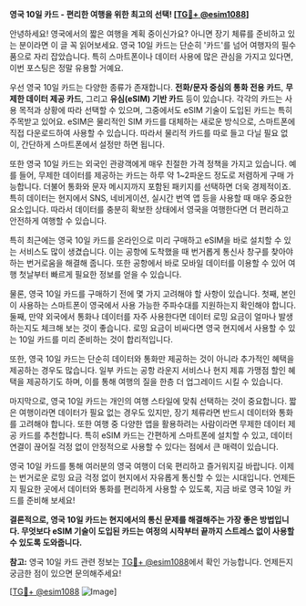 **영국 10일 카드 - 편리한 여행을 위한 최고의 선택! [[TG💪+ @esim1088](https://t.me/s/esim1088)]**

안녕하세요! 영국에서의 짧은 여행을 계획 중이신가요? 아니면 장기 체류를 준비하고 있는 분이라면 이 글 꼭 읽어보세요. 영국 10일 카드는 단순히 '카드'를 넘어 여행자의 필수품으로 자리 잡았습니다. 특히 스마트폰이나 데이터 사용에 많은 관심을 가지고 있다면, 이번 포스팅은 정말 유용할 거예요.

우선 영국 10일 카드는 다양한 종류가 존재합니다. **전화/문자 중심의 통화 전용 카드**, **무제한 데이터 제공 카드**, 그리고 **유심(eSIM) 기반 카드** 등이 있습니다. 각각의 카드는 사용 목적과 상황에 따라 선택할 수 있으며, 그중에서도 eSIM 기술이 도입된 카드는 특히 주목받고 있어요. eSIM은 물리적인 SIM 카드를 대체하는 새로운 방식으로, 스마트폰에 직접 다운로드하여 사용할 수 있습니다. 따라서 물리적 카드를 따로 들고 다닐 필요 없이, 간단하게 스마트폰에서 설정만 하면 됩니다.

또한 영국 10일 카드는 외국인 관광객에게 매우 친절한 가격 정책을 가지고 있습니다. 예를 들어, 무제한 데이터를 제공하는 카드는 하루 약 1~2파운드 정도로 저렴하게 구매 가능합니다. 더불어 통화와 문자 메시지까지 포함된 패키지를 선택하면 더욱 경제적이죠. 특히 데이터는 현지에서 SNS, 네비게이션, 실시간 번역 앱 등을 사용할 때 매우 중요한 요소입니다. 따라서 데이터를 충분히 확보한 상태에서 영국을 여행한다면 더 편리하고 안전하게 여행할 수 있습니다.

특히 최근에는 영국 10일 카드를 온라인으로 미리 구매하고 eSIM을 바로 설치할 수 있는 서비스도 많이 생겼습니다. 이는 공항에 도착했을 때 번거롭게 통신사 창구를 찾아야 하는 번거로움을 해결해 줍니다. 또한 공항에서 바로 모바일 데이터를 이용할 수 있어 여행 첫날부터 빠르게 필요한 정보를 얻을 수 있습니다.

물론, 영국 10일 카드를 구매하기 전에 몇 가지 고려해야 할 사항이 있습니다. 첫째, 본인이 사용하는 스마트폰이 영국에서 사용 가능한 주파수대를 지원하는지 확인해야 합니다. 둘째, 만약 외국에서 통화나 데이터를 자주 사용한다면 데이터 로밍 요금이 얼마나 발생하는지도 체크해 보는 것이 좋습니다. 로밍 요금이 비싸다면 영국 현지에서 사용할 수 있는 10일 카드를 미리 준비하는 것이 합리적입니다.

또한, 영국 10일 카드는 단순히 데이터와 통화만 제공하는 것이 아니라 추가적인 혜택을 제공하는 경우도 많습니다. 일부 카드는 공항 라운지 서비스나 현지 제휴 가맹점 할인 혜택을 제공하기도 하며, 이를 통해 여행의 질을 한층 더 업그레이드 시킬 수 있습니다.

마지막으로, 영국 10일 카드는 개인의 여행 스타일에 맞춰 선택하는 것이 중요합니다. 짧은 여행이라면 데이터가 필요 없는 경우도 있지만, 장기 체류라면 반드시 데이터와 통화를 고려해야 합니다. 또한 여행 중 다양한 앱을 활용하려는 사람이라면 무제한 데이터 제공 카드를 추천합니다. 특히 eSIM 카드는 간편하게 스마트폰에 설치할 수 있고, 데이터 연결이 끊어질 걱정 없이 안정적으로 사용할 수 있다는 점에서 큰 매력이 있습니다.

영국 10일 카드를 통해 여러분의 영국 여행이 더욱 편리하고 즐거워지길 바랍니다. 이제는 번거로운 로밍 요금 걱정 없이 현지에서 자유롭게 통신할 수 있는 시대입니다. 언제든지 필요한 곳에서 데이터와 통화를 편리하게 사용할 수 있도록, 지금 바로 영국 10일 카드를 준비해 보세요!

**결론적으로, 영국 10일 카드는 현지에서의 통신 문제를 해결해주는 가장 좋은 방법입니다. 무엇보다 eSIM 기술이 도입된 카드는 여정의 시작부터 끝까지 스트레스 없이 사용할 수 있도록 도와줍니다.**

**참고:** 영국 10일 카드 관련 정보는 [TG💪+ @esim1088](https://t.me/s/esim1088)에서 확인 가능합니다. 언제든지 궁금한 점이 있으면 문의해주세요! 

[[TG💪+ @esim1088](https://t.me/s/esim1088) ![Image](https://i.postimg.cc/Y0z9fWf4/image.png)]